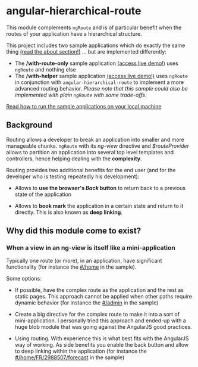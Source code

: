 angular-hierarchical-route
==========================

This module complements `ngRoute` and is of particular benefit when the routes of your application have a hierarchical structure.

This project includes two sample applications which do exactly the same thing
[(read the about section!)](http://adelinor.github.io/angular-hierarchical-route/sample/with-helper/#/about) ... but are implemented differently:

* The **/with-route-only** sample application
  [(access live demo!)](http://adelinor.github.io/angular-hierarchical-route/sample/with-route-only)
  uses `ngRoute` and nothing else
* The **/with-helper** sample application
  [(access live demo!)](http://adelinor.github.io/angular-hierarchical-route/sample/with-helper)
  uses `ngRoute` in conjunction with `angular-hierarchical-route` to implement a more
  advanced routing behavior. *Please note that this sample could also be implemented with plain `ngRoute` with some trade-offs*.

[Read how to run the sample applications on your local machine](site/RunSampleOnLocalhost.md)

Background
----------
Routing allows a developer to break an application into smaller and more
manageable chunks.
`ngRoute` with its *ng-view* directive and *$routeProvider* allows to partition an
application into several top level templates and controllers, hence helping
dealing with the **complexity**.

Routing provides two additional benefits for the end user (and for the developer
who is testing repeatedly his development):

* Allows to **use the browser's _Back_ button** to return back to a previous state
  of the application
 
* Allows to **book mark** the application in a certain state and return to it directly.
  This is also known as **deep linking**.

Why did this module come to exist?
---------------------------------

### When a view in an ng-view is itself like a mini-application
Typically one route (or more), in an application, have significant functionality
(for instance the
[#/home](http://adelinor.github.io/angular-hierarchical-route/sample/with-route-only)
in the sample).

Some options:

* If possible, have the complex route as the application and the rest as static pages.
  This approach cannot be applied when other paths require dynamic behavior (for
  instance the
  [#/admin](http://adelinor.github.io/angular-hierarchical-route/sample/with-route-only)
  in the sample)

* Create a big directive for the complex route to make it into a sort of mini-application. I personally tried this approach and ended-up with a huge blob module that was going against the AngularJS good practices.

* Using routing. With experience this is what best fits with
 the AngularJS way of working. As side benefits you enable the back button
 and allow to deep linking within the application (for instance the
 [#/home/FR/2988507/forecast](http://adelinor.github.io/angular-hierarchical-route/sample/with-helper/#/home/FR/2988507/forecast)
 in the sample)
